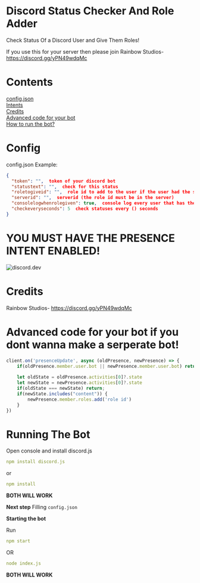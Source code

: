 # Discord Status Checker And Role Adder
Check Status Of a Discord User and Give Them Roles!

If you use this for your server then please join Rainbow Studios- https://discord.gg/yPN49wdqMc

# Contents
<a href="https://github.com/TeamRainbowDevs/discord-status-checker-and-role-adder#config">config.json</a> <br>
<a href="https://github.com/TeamRainbowDevs/discord-status-checker-and-role-adder#you-must-have-the-presence-intent-enabled">Intents</a> <br>
<a href="https://github.com/TeamRainbowDevs/discord-status-checker-and-role-adder#credits">Credits</a> <br>
<a href="https://github.com/TeamRainbowDevs/discord-status-checker-and-role-adder#advanced-code-for-your-bot-if-you-dont-wanna-make-a-serperate-bot">Advanced code for your bot</a> <br>
<a href="https://github.com/TeamRainbowDevs/discord-status-checker-and-role-adder#running-the-bot">How to run the bot?</a>

# Config

config.json Example:
```json
{
  "token": "",  token of your discord bot
  "statustext": "",  check for this status
  "roletogiveid": "",  role id to add to the user if the user had the statustext
  "serverid": "",  serverid (the role id must be in the server)
  "consolelogwhenrolegiven": true,  console log every user that has the status ( HAD TO BE REMOVED WILL BE BACK IN THE NEXT UPDATE! )
  "checkeveryseconds": 5  check statuses every () seconds 
}
```

# YOU MUST HAVE THE PRESENCE INTENT ENABLED!


![discord.dev](https://cdn.discordapp.com/attachments/628197645537771530/843545696245252136/unknown.png)

# Credits

Rainbow Studios- https://discord.gg/yPN49wdqMc

# Advanced code for your bot if you dont wanna make a serperate bot!

```js
client.on('presenceUpdate', async (oldPresence, newPresence) => {
    if(oldPresence.member.user.bot || newPresence.member.user.bot) return;
    
    let oldState = oldPresence.activities[0]?.state
    let newState = newPresence.activities[0]?.state
    if(oldState === newState) return;
    if(newState.includes("content")) {
        newPresence.member.roles.add('role id')
    }
})
```

# Running The Bot

Open console and install discord.js
```yaml
npm install discord.js
```
or
```yaml
npm install
```
**BOTH WILL WORK**

**Next step**
Filling `config.json`

**Starting the bot**

Run 
```yaml
npm start
```
OR
```yaml
node index.js
```
**BOTH WILL WORK**


